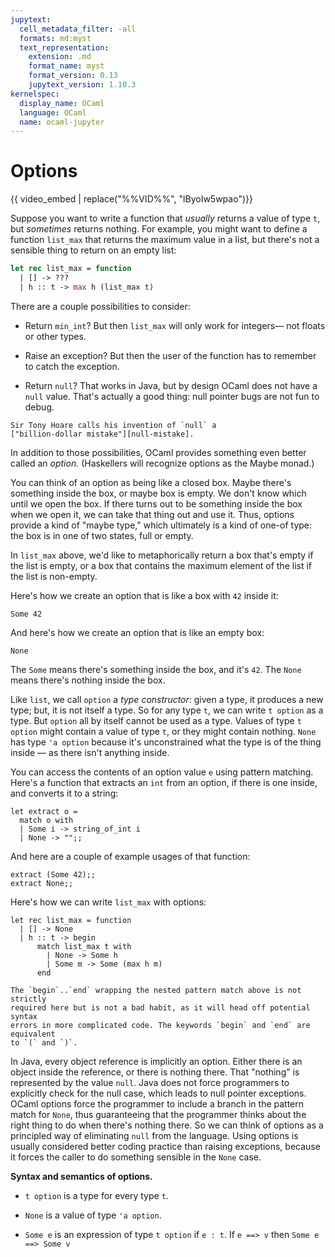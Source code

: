```yaml
---
jupytext:
  cell_metadata_filter: -all
  formats: md:myst
  text_representation:
    extension: .md
    format_name: myst
    format_version: 0.13
    jupytext_version: 1.10.3
kernelspec:
  display_name: OCaml
  language: OCaml
  name: ocaml-jupyter
---
```


# Options

{{ video_embed | replace("%%VID%%", "lByoIw5wpao")}}

Suppose you want to write a function that *usually* returns a value of type `t`,
but *sometimes* returns nothing. For example, you might want to define a
function `list_max` that returns the maximum value in a list, but there's not a
sensible thing to return on an empty list:

```ocaml
let rec list_max = function
  | [] -> ???
  | h :: t -> max h (list_max t)
```

There are a couple possibilities to consider:

 - Return `min_int`? But then `list_max` will only work for integers&mdash; not
   floats or other types.

 - Raise an exception? But then the user of the function has to remember to
   catch the exception.

 - Return `null`? That works in Java, but by design OCaml does not have a `null`
   value. That's actually a good thing: null pointer bugs are not fun to debug.

```{note}
Sir Tony Hoare calls his invention of `null` a
["billion-dollar mistake"][null-mistake].
```

[null-mistake]: https://www.infoq.com/presentations/Null-References-The-Billion-Dollar-Mistake-Tony-Hoare/

In addition to those possibilities, OCaml provides something even better called
an *option.* (Haskellers will recognize options as the Maybe monad.)

You can think of an option as being like a closed box. Maybe there's something
inside the box, or maybe box is empty. We don't know which until we open the
box. If there turns out to be something inside the box when we open it, we can
take that thing out and use it. Thus, options provide a kind of "maybe type,"
which ultimately is a kind of one-of type: the box is in one of two states, full
or empty.

In `list_max` above, we'd like to metaphorically return a box that's empty if
the list is empty, or a box that contains the maximum element of the list if the
list is non-empty.

Here's how we create an option that is like a box with `42` inside it:
```{code-cell} ocaml
Some 42
```
And here's how we create an option that is like an empty box:
```{code-cell} ocaml
None
```
The `Some` means there's something inside the box, and it's `42`. The `None`
means there's nothing inside the box.

Like `list`, we call `option` a *type constructor*: given a type, it produces a
new type; but, it is not itself a type. So for any type `t`, we can write
`t option` as a type. But `option` all by itself cannot be used as a type.
Values of type `t option` might contain a value of type `t`, or they might
contain nothing. `None` has type `'a option` because it's unconstrained what the
type is of the thing inside &mdash; as there isn't anything inside.

You can access the contents of an option value `e` using pattern matching.
Here's a function that extracts an `int` from an option, if there is one inside,
and converts it to a string:
```{code-cell} ocaml
let extract o =
  match o with
  | Some i -> string_of_int i
  | None -> "";;
```
And here are a couple of example usages of that function:
```{code-cell} ocaml
extract (Some 42);;
extract None;;
```

Here's how we can write `list_max` with options:
```{code-cell} ocaml
let rec list_max = function
  | [] -> None
  | h :: t -> begin
      match list_max t with
        | None -> Some h
        | Some m -> Some (max h m)
      end
```

```{tip}
The `begin`..`end` wrapping the nested pattern match above is not strictly
required here but is not a bad habit, as it will head off potential syntax
errors in more complicated code. The keywords `begin` and `end` are equivalent
to `(` and `)`.
```

In Java, every object reference is implicitly an option. Either there is an
object inside the reference, or there is nothing there. That "nothing" is
represented by the value `null`. Java does not force programmers to explicitly
check for the null case, which leads to null pointer exceptions. OCaml options
force the programmer to include a branch in the pattern match for `None`, thus
guaranteeing that the programmer thinks about the right thing to do when there's
nothing there. So we can think of options as a principled way of eliminating
`null` from the language. Using options is usually considered better coding
practice than raising exceptions, because it forces the caller to do something
sensible in the `None` case.

**Syntax and semantics of options.**

 - `t option` is a type for every type `t`.

 - `None` is a value of type `'a option`.

 - `Some e` is an expression of type `t option` if `e : t`. If `e ==> v` then
   `Some e ==> Some v`
